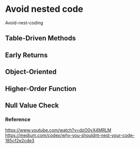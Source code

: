 # Avoid nested code
Avoid-nest-coding

## Table-Driven Methods
## Early Returns
## Object-Oriented
## Higher-Order Function
## Null Value Check

### Reference
https://www.youtube.com/watch?v=dzO0yX4MRLM
https://medium.com/codex/why-you-shouldnt-nest-your-code-185cf2e2cde3
